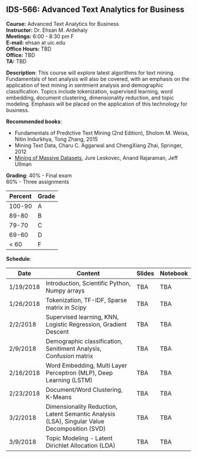 ## IDS-566: Advanced Text Analytics for Business

**Course:** Advanced Text Analytics for Business<br>
**Instructor:** Dr. Ehsan M. Ardehaly <br>
**Meetings:** 6:00 - 8:30 pm F <br>
**E-mail:** ehsan at uic.edu <br>
**Office Hours:** TBD <br>
**Office:** TBD <br>
**TA:** TBD <br>


**Description**: This course will explore latest algorithms for text mining. Fundamentals of text analysis will also be covered, with an emphasis on the application of text mining in sentmient analysis and demographic classification. Topics include tokenization, supervised learning, word embedding, document clustering, dimensionality reduction, and topic modeling. Emphasis will be placed on the application of this technology for business.

**Recommended books**:
- Fundamentals of Predictive Text Mining (2nd Edition), Sholom M. Weiss, Nitin Indurkhya, Tong Zhang, 2015
- Mining Text Data, Charu C. Aggarwal and ChengXiang Zhai, Springer, 2012
- [Mining of Massive Datasets](http://www.mmds.org/), Jure Leskovec, Anand Rajaraman, Jeff Ullman

**Grading**:
40% - Final exam <br>
60% - Three assignments

| **Percent** | **Grade** |
|-------------|-----------|
| 100-90      | A         |
| 89-80       | B         |
| 79-70       | C         |
| 69-60       | D         |
| < 60        | F         |

**Schedule**:

|Date|Content|Slides|Notebook|
|--|--|--|--|
|1/19/2018|Introduction, Scientific Python, Numpy arrays| TBA | TBA |
|1/26/2018|Tokenization, TF-IDF, Sparse matrix in Scipy | TBA | TBA |
|2/2/2018|Supervised learning, KNN, Logistic Regression, Gradient Descent| TBA | TBA |
|2/9/2018|Demographic classification, Senitiment Analysis, Confusion  matrix| TBA | TBA |
|2/16/2018|Word Embedding, Multi Layer Perceptron (MLP), Deep Learning (LSTM) | TBA | TBA |
|2/23/2018|Document/Word Clustering, K-Means| TBA | TBA |
|3/2/2018|Dimensionality Reduction, Latent Semantic Analysis (LSA), Singular Value Decomposition (SVD) | TBA | TBA |
|3/9/2018|Topic Modeling - Latent Dirichlet Allocation (LDA) | TBA | TBA |

